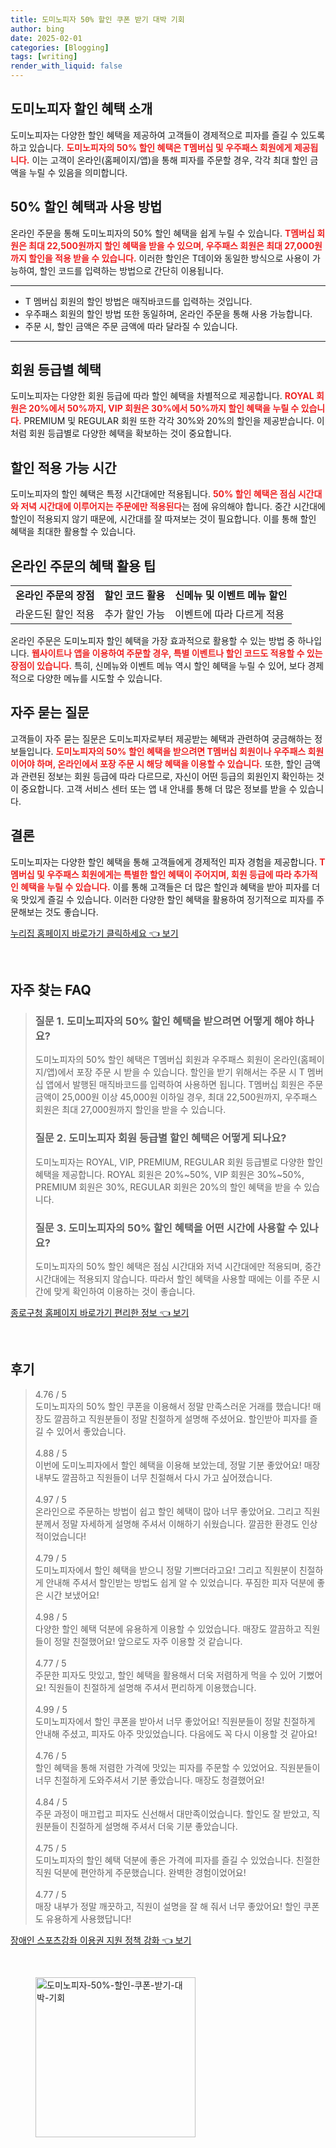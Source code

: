 ```yaml
---
title: 도미노피자 50% 할인 쿠폰 받기 대박 기회
author: bing
date: 2025-02-01
categories: [Blogging]
tags: [writing]
render_with_liquid: false
---
```



<h2 id='도미노피자 할인 혜택 소개'>도미노피자 할인 혜택 소개</h2>

<p>도미노피자는 다양한 할인 혜택을 제공하여 고객들이 경제적으로 피자를 즐길 수 있도록 하고 있습니다. <b><span style="color: #ee2323;">도미노피자의 50% 할인 혜택은 T멤버십 및 우주패스 회원에게 제공됩니다.</span></b> 이는 고객이 온라인(홈페이지/앱)을 통해 피자를 주문할 경우, 각각 최대 할인 금액을 누릴 수 있음을 의미합니다. </p>

<h2 id='50% 할인 혜택과 사용 방법'>50% 할인 혜택과 사용 방법</h2>

<p>온라인 주문을 통해 도미노피자의 50% 할인 혜택을 쉽게 누릴 수 있습니다. <b><span style="color: #ee2323;">T멤버십 회원은 최대 22,500원까지 할인 혜택을 받을 수 있으며, 우주패스 회원은 최대 27,000원까지 할인을 적용 받을 수 있습니다.</span></b> 이러한 할인은 T데이와 동일한 방식으로 사용이 가능하여, 할인 코드를 입력하는 방법으로 간단히 이용됩니다.</p>

<hr />

<ul>
    <li>T 멤버십 회원의 할인 방법은 매직바코드를 입력하는 것입니다.</li>
    <li>우주패스 회원의 할인 방법 또한 동일하며, 온라인 주문을 통해 사용 가능합니다.</li>
    <li>주문 시, 할인 금액은 주문 금액에 따라 달라질 수 있습니다.</li>
</ul>

<hr />

<h2 id='회원 등급별 혜택'>회원 등급별 혜택</h2>

<p>도미노피자는 다양한 회원 등급에 따라 할인 혜택을 차별적으로 제공합니다. <b><span style="color: #ee2323;">ROYAL 회원은 20%에서 50%까지, VIP 회원은 30%에서 50%까지 할인 혜택을 누릴 수 있습니다.</span></b> PREMIUM 및 REGULAR 회원 또한 각각 30%와 20%의 할인을 제공받습니다. 이처럼 회원 등급별로 다양한 혜택을 확보하는 것이 중요합니다.</p>

<h2 id='할인 적용 가능 시간'>할인 적용 가능 시간</h2>

<p>도미노피자의 할인 혜택은 특정 시간대에만 적용됩니다. <b><span style="color: #ee2323;">50% 할인 혜택은 점심 시간대와 저녁 시간대에 이루어지는 주문에만 적용된다</span></b>는 점에 유의해야 합니다. 중간 시간대에 할인이 적용되지 않기 때문에, 시간대를 잘 따져보는 것이 필요합니다. 이를 통해 할인 혜택을 최대한 활용할 수 있습니다.</p>

<h2 id='온라인 주문의 혜택 활용 팁'>온라인 주문의 혜택 활용 팁</h2>

<table>
    <tr>
        <td style="text-align: center; height: 17px;"><b>온라인 주문의 장점</b></td>
        <td style="text-align: center; height: 17px;"><b>할인 코드 활용</b></td>
        <td style="text-align: center; height: 17px;"><b>신메뉴 및 이벤트 메뉴 할인</b></td>
    </tr>
    <tr>
        <td>라운드된 할인 적용</td>
        <td>추가 할인 가능</td>
        <td>이벤트에 따라 다르게 적용</td>
    </tr>
</table>

<p>온라인 주문은 도미노피자 할인 혜택을 가장 효과적으로 활용할 수 있는 방법 중 하나입니다. <b><span style="color: #ee2323;">웹사이트나 앱을 이용하여 주문할 경우, 특별 이벤트나 할인 코드도 적용할 수 있는 장점이 있습니다.</span></b> 특히, 신메뉴와 이벤트 메뉴 역시 할인 혜택을 누릴 수 있어, 보다 경제적으로 다양한 메뉴를 시도할 수 있습니다.</p>

<h2 id='자주 묻는 질문'>자주 묻는 질문</h2>

<p>고객들이 자주 묻는 질문은 도미노피자로부터 제공받는 혜택과 관련하여 궁금해하는 정보들입니다. <b><span style="color: #ee2323;">도미노피자의 50% 할인 혜택을 받으려면 T멤버십 회원이나 우주패스 회원이어야 하며, 온라인에서 포장 주문 시 해당 혜택을 이용할 수 있습니다.</span></b> 또한, 할인 금액과 관련된 정보는 회원 등급에 따라 다르므로, 자신이 어떤 등급의 회원인지 확인하는 것이 중요합니다. 고객 서비스 센터 또는 앱 내 안내를 통해 더 많은 정보를 받을 수 있습니다.</p>

<h2 id='결론'>결론</h2>

<p>도미노피자는 다양한 할인 혜택을 통해 고객들에게 경제적인 피자 경험을 제공합니다. <b><span style="color: #ee2323;">T멤버십 및 우주패스 회원에게는 특별한 할인 혜택이 주어지며, 회원 등급에 따라 추가적인 혜택을 누릴 수 있습니다.</span></b> 이를 통해 고객들은 더 많은 할인과 혜택을 받아 피자를 더욱 맛있게 즐길 수 있습니다. 이러한 다양한 할인 혜택을 활용하여 정기적으로 피자를 주문해보는 것도 좋습니다.</p>


<p><a class="click-button" title="누리집 홈페이지 바로가기 클릭하세요" href="https://afficreate.github.io/posts/%EB%88%84%EB%A6%AC%EC%A7%91-%ED%99%88%ED%8E%98%EC%9D%B4%EC%A7%80-%EB%B0%94%EB%A1%9C%EA%B0%80%EA%B8%B0-%ED%81%B4%EB%A6%AD%ED%95%98%EC%84%B8%EC%9A%94/" rel="dofollow">누리집 홈페이지 바로가기 클릭하세요 👈 보기</a></p><br>
<h2 id='자주_찾는_FAQ'>자주 찾는 FAQ</h2>
<div itemscope="" itemtype="https://schema.org/FAQPage"> 
<blockquote> 
<div itemscope="" itemprop="mainEntity" itemtype="https://schema.org/Question"> 
<h3 itemprop="name">질문 1. 도미노피자의 50% 할인 혜택을 받으려면 어떻게 해야 하나요?</h3> 
<div itemscope="" itemprop="acceptedAnswer" itemtype="https://schema.org/Answer"> 
<span itemprop="text"> 
<p>도미노피자의 50% 할인 혜택은 T멤버십 회원과 우주패스 회원이 온라인(홈페이지/앱)에서 포장 주문 시 받을 수 있습니다. 할인을 받기 위해서는 주문 시 T 멤버십 앱에서 발행된 매직바코드를 입력하여 사용하면 됩니다. T멤버십 회원은 주문 금액이 25,000원 이상 45,000원 이하일 경우, 최대 22,500원까지, 우주패스 회원은 최대 27,000원까지 할인을 받을 수 있습니다.</p> 
</span> 
</div> 
</div> 

<div itemscope="" itemprop="mainEntity" itemtype="https://schema.org/Question"> 
<h3 itemprop="name">질문 2. 도미노피자 회원 등급별 할인 혜택은 어떻게 되나요?</h3> 
<div itemscope="" itemprop="acceptedAnswer" itemtype="https://schema.org/Answer"> 
<span itemprop="text"> 
<p>도미노피자는 ROYAL, VIP, PREMIUM, REGULAR 회원 등급별로 다양한 할인 혜택을 제공합니다. ROYAL 회원은 20%~50%, VIP 회원은 30%~50%, PREMIUM 회원은 30%, REGULAR 회원은 20%의 할인 혜택을 받을 수 있습니다.</p> 
</span> 
</div> 
</div> 

<div itemscope="" itemprop="mainEntity" itemtype="https://schema.org/Question"> 
<h3 itemprop="name">질문 3. 도미노피자의 50% 할인 혜택을 어떤 시간에 사용할 수 있나요?</h3> 
<div itemscope="" itemprop="acceptedAnswer" itemtype="https://schema.org/Answer"> 
<span itemprop="text"> 
<p>도미노피자의 50% 할인 혜택은 점심 시간대와 저녁 시간대에만 적용되며, 중간 시간대에는 적용되지 않습니다. 따라서 할인 혜택을 사용할 때에는 이를 주문 시간에 맞게 확인하여 이용하는 것이 좋습니다.</p> 
</span> 
</div> 
</div> 
</blockquote> 
</div>
<p><a class="click-button" title="종로구청 홈페이지 바로가기 편리한 정보" href="https://afficreate.github.io/posts/%EC%A2%85%EB%A1%9C%EA%B5%AC%EC%B2%AD-%ED%99%88%ED%8E%98%EC%9D%B4%EC%A7%80-%EB%B0%94%EB%A1%9C%EA%B0%80%EA%B8%B0-%ED%8E%B8%EB%A6%AC%ED%95%9C-%EC%A0%95%EB%B3%B4/" rel="dofollow">종로구청 홈페이지 바로가기 편리한 정보 👈 보기</a></p><br>
<h2 id='후기'>후기</h2>
<div itemscope itemtype="https://schema.org/Product">
  <blockquote>
  <div itemprop="review" itemscope itemtype="https://schema.org/Review">
      <div itemprop="reviewRating" itemscope itemtype="https://schema.org/Rating"> <span itemprop="ratingValue">4.76</span> / <span itemprop="bestRating">5</span> </div>
      <span itemprop="reviewBody">도미노피자의 50% 할인 쿠폰을 이용해서 정말 만족스러운 거래를 했습니다! 매장도 깔끔하고 직원분들이 정말 친절하게 설명해 주셨어요. 할인받아 피자를 즐길 수 있어서 좋았습니다.</span>
  </div>
  <br>
  <div itemprop="review" itemscope itemtype="https://schema.org/Review">
      <div itemprop="reviewRating" itemscope itemtype="https://schema.org/Rating"> <span itemprop="ratingValue">4.88</span> / <span itemprop="bestRating">5</span> </div>
      <span itemprop="reviewBody">이번에 도미노피자에서 할인 혜택을 이용해 보았는데, 정말 기분 좋았어요! 매장 내부도 깔끔하고 직원들이 너무 친절해서 다시 가고 싶어졌습니다.</span>
  </div>
  <br>
  <div itemprop="review" itemscope itemtype="https://schema.org/Review">
      <div itemprop="reviewRating" itemscope itemtype="https://schema.org/Rating"> <span itemprop="ratingValue">4.97</span> / <span itemprop="bestRating">5</span> </div>
      <span itemprop="reviewBody">온라인으로 주문하는 방법이 쉽고 할인 혜택이 많아 너무 좋았어요. 그리고 직원분께서 정말 자세하게 설명해 주셔서 이해하기 쉬웠습니다. 깔끔한 환경도 인상적이었습니다!</span>
  </div>
  <br>
  <div itemprop="review" itemscope itemtype="https://schema.org/Review">
      <div itemprop="reviewRating" itemscope itemtype="https://schema.org/Rating"> <span itemprop="ratingValue">4.79</span> / <span itemprop="bestRating">5</span> </div>
      <span itemprop="reviewBody">도미노피자에서 할인 혜택을 받으니 정말 기쁘더라고요! 그리고 직원분이 친절하게 안내해 주셔서 할인받는 방법도 쉽게 알 수 있었습니다. 푸짐한 피자 덕분에 좋은 시간 보냈어요!</span>
  </div>
  <br>
  <div itemprop="review" itemscope itemtype="https://schema.org/Review">
      <div itemprop="reviewRating" itemscope itemtype="https://schema.org/Rating"> <span itemprop="ratingValue">4.98</span> / <span itemprop="bestRating">5</span> </div>
      <span itemprop="reviewBody">다양한 할인 혜택 덕분에 유용하게 이용할 수 있었습니다. 매장도 깔끔하고 직원들이 정말 친절했어요! 앞으로도 자주 이용할 것 같습니다.</span>
  </div>
  <br>
  <div itemprop="review" itemscope itemtype="https://schema.org/Review">
      <div itemprop="reviewRating" itemscope itemtype="https://schema.org/Rating"> <span itemprop="ratingValue">4.77</span> / <span itemprop="bestRating">5</span> </div>
      <span itemprop="reviewBody">주문한 피자도 맛있고, 할인 혜택을 활용해서 더욱 저렴하게 먹을 수 있어 기뻤어요! 직원들이 친절하게 설명해 주셔서 편리하게 이용했습니다.</span>
  </div>
  <br>
  <div itemprop="review" itemscope itemtype="https://schema.org/Review">
      <div itemprop="reviewRating" itemscope itemtype="https://schema.org/Rating"> <span itemprop="ratingValue">4.99</span> / <span itemprop="bestRating">5</span> </div>
      <span itemprop="reviewBody">도미노피자에서 할인 쿠폰을 받아서 너무 좋았어요! 직원분들이 정말 친절하게 안내해 주셨고, 피자도 아주 맛있었습니다. 다음에도 꼭 다시 이용할 것 같아요!</span>
  </div>
  <br>
  <div itemprop="review" itemscope itemtype="https://schema.org/Review">
      <div itemprop="reviewRating" itemscope itemtype="https://schema.org/Rating"> <span itemprop="ratingValue">4.76</span> / <span itemprop="bestRating">5</span> </div>
      <span itemprop="reviewBody">할인 혜택을 통해 저렴한 가격에 맛있는 피자를 주문할 수 있었어요. 직원분들이 너무 친절하게 도와주셔서 기분 좋았습니다. 매장도 청결했어요!</span>
  </div>
  <br>
  <div itemprop="review" itemscope itemtype="https://schema.org/Review">
      <div itemprop="reviewRating" itemscope itemtype="https://schema.org/Rating"> <span itemprop="ratingValue">4.84</span> / <span itemprop="bestRating">5</span> </div>
      <span itemprop="reviewBody">주문 과정이 매끄럽고 피자도 신선해서 대만족이었습니다. 할인도 잘 받았고, 직원분들이 친절하게 설명해 주셔서 더욱 기분 좋았습니다.</span>
  </div>
  <br>
  <div itemprop="review" itemscope itemtype="https://schema.org/Review">
      <div itemprop="reviewRating" itemscope itemtype="https://schema.org/Rating"> <span itemprop="ratingValue">4.75</span> / <span itemprop="bestRating">5</span> </div>
      <span itemprop="reviewBody">도미노피자의 할인 혜택 덕분에 좋은 가격에 피자를 즐길 수 있었습니다. 친절한 직원 덕분에 편안하게 주문했습니다. 완벽한 경험이었어요!</span>
  </div>
  <br>
  <div itemprop="review" itemscope itemtype="https://schema.org/Review">
      <div itemprop="reviewRating" itemscope itemtype="https://schema.org/Rating"> <span itemprop="ratingValue">4.77</span> / <span itemprop="bestRating">5</span> </div>
      <span itemprop="reviewBody">매장 내부가 정말 깨끗하고, 직원이 설명을 잘 해 줘서 너무 좋았어요! 할인 쿠폰도 유용하게 사용했답니다!</span>
  </div>
  </blockquote>
</div>
<p><a class="click-button" title="장애인 스포츠강좌 이용권 지원 정책 강화" href="https://afficreate.github.io/posts/%EC%9E%A5%EC%95%A0%EC%9D%B8-%EC%8A%A4%ED%8F%AC%EC%B8%A0%EA%B0%95%EC%A2%8C-%EC%9D%B4%EC%9A%A9%EA%B6%8C-%EC%A7%80%EC%9B%90-%EC%A0%95%EC%B1%85-%EA%B0%95%ED%99%94/" rel="dofollow">장애인 스포츠강좌 이용권 지원 정책 강화 👈 보기</a></p><br>
<figure class="image"><img src="https://afficreate.github.io/assets/img/thumbnail/도미노피자-50%-할인-쿠폰-받기-대박-기회.webp" alt="도미노피자-50%-할인-쿠폰-받기-대박-기회" width="256" height="256"></figure>